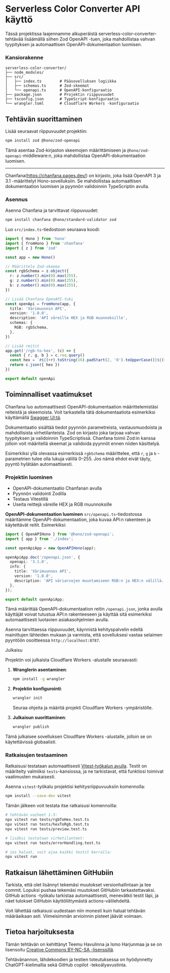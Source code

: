 # Serverless Color Converter API käyttö

Tässä projektissa laajennamme alkuperäistä serverless-color-converter-tehtävää lisäämällä siihen Zod OpenAPI -tuen, joka mahdollistaa vahvan tyypityksen ja automaattisen OpenAPI-dokumentaation luomisen.

### Kansiorakenne

```
serverless-color-converter/
├── node_modules/
├── src/
│   ├── index.ts        # Pääsovelluksen logiikka
│   ├── schemas.ts      # Zod-skeemat
│   └── openapi.ts      # OpenAPI-konfiguraatio
├── package.json        # Projektin riippuvuudet
├── tsconfig.json       # TypeScript-konfiguraatio
└── wrangler.toml       # Cloudflare Workers -konfiguraatio
```


## Tehtävän suorittaminen

Lisää seuraavat riippuvuudet projektiin:

   ```bash
   npm install zod @hono/zod-openapi
   ```

   Tämä asentaa Zod-kirjaston skeemojen määrittämiseen ja `@hono/zod-openapi`-middleware:n, joka mahdollistaa OpenAPI-dokumentaation luomisen.

---

Chanfana(https://chanfana.pages.dev/) on kirjasto, joka lisää OpenAPI 3 ja 3.1 -määrittelyt Hono-sovelluksiin. Se mahdollistaa automaattisen dokumentaation luomisen ja pyynnön validoinnin TypeScriptin avulla.

### Asennus

Asenna Chanfana ja tarvittavat riippuvuudet:

```bash
npm install chanfana @hono/standard-validator zod
```
Luo `src/index.ts`-tiedostoon seuraava koodi:

```typescript
import { Hono } from 'hono'
import { fromHono } from 'chanfana'
import { z } from 'zod'

const app = new Hono()

// Määrittele Zod-skeema
const rgbSchema = z.object({
  r: z.number().min(0).max(255),
  g: z.number().min(0).max(255),
  b: z.number().min(0).max(255),
})

// Lisää Chanfana OpenAPI-tuki
const openApi = fromHono(app, {
  title: 'Värimuunnin API',
  version: '1.0.0',
  description: 'API väreille HEX ja RGB muunnoksille',
  schemas: {
    RGB: rgbSchema,
  },
})

// Lisää reitit
app.get('/rgb-to-hex', (c) => {
  const { r, g, b } = c.req.query()
  const hex = `#${(+r).toString(16).padStart(2, '0').toUpperCase()}${(+g).toString(16).padStart(2, '0').toUpperCase()}${(+b).toString(16).padStart(2, '0').toUpperCase()}`
  return c.json({ hex })
})

export default openApi
```

## Toiminnalliset vaatimukset

Chanfana luo automaattisesti OpenAPI-dokumentaation määrittelemistäsi reiteistä ja skeemoista. Voit tarkastella tätä dokumentaatiota esimerkiksi käyttämällä [Swagger UI:tä](https://swagger.io/tools/swagger-ui/).

Dokumentaatio sisältää tiedot pyynnön parametreista, vastausmuodoista ja mahdollisista virhetilanteista.
Zod on kirjasto joka tarjoaa vahvan tyypityksen ja validoinnin TypeScriptissä. Chanfana toimii Zod:in kanssa jolloin voit määritellä skeemat ja validoida pyynnöt ennen niiden käsittelyä.

Esimerkiksi yllä olevassa esimerkissä `rgbSchema` määrittelee, että `r`, `g` ja `b` -parametrien tulee olla lukuja välillä 0–255. Jos nämä ehdot eivät täyty, pyyntö hylätään automaattisesti.

### Projektin luominen

* OpenAPI-dokumentaatio Chanfanan avulla
* Pyynnön validointi Zodilla
* Testaus Vitestillä
* Useita reittejä väreille HEX ja RGB muunnoksille

**OpenAPI-dokumentaation luominen**
`src/openapi.ts`-tiedostossa määritämme OpenAPI-dokumentaation, joka kuvaa API:n rakenteen ja käytettävät reitit. Esimerkiksi:

```typescript
import { OpenAPIHono } from '@hono/zod-openapi';
import { app } from './index';

const openApiApp = new OpenAPIHono(app);

openApiApp.doc('/openapi.json', {
  openapi: '3.1.0',
  info: {
    title: 'Värimuunnos API',
    version: '1.0.0',
    description: 'API väriarvojen muuntamiseen RGB:n ja HEX:n välillä.',
  },
});

export default openApiApp;
```

Tämä määrittää OpenAPI-dokumentaation reitin `/openapi.json`, jonka avulla käyttäjät voivat tutustua API:n rakenteeseen ja käyttää sitä esimerkiksi automaattisesti luotavien asiakasohjelmien avulla.

Asenna tarvittaessa riippuvuudet, käynnistä kehityspalvelin edellä mainittujen lähteiden mukaan ja varmista, että sovelluksesi vastaa selaimen pyyntöön osoitteessa `http://localhost:8787`.


Julkaisu

Projektin voi julkaista Cloudflare Workers -alustalle seuraavasti:

1. **Wranglerin asentaminen**:

   ```bash
   npm install -g wrangler
   ```

2. **Projektin konfigurointi**:

   ```bash
   wrangler init
   ```

   Seuraa ohjeita ja määritä projekti Cloudflare Workers -ympäristölle.

3. **Julkaisun suorittaminen**:

   ```bash
   wrangler publish
   ```

Tämä julkaisee sovelluksen Cloudflare Workers -alustalle, jolloin se on käytettävissä globaalisti.

### Ratkaisujen testaaminen

Ratkaisusi testataan automaattisesti [Vitest-työkalun avulla](https://vitest.dev/). Testit on määritelty valmiiksi `tests`-kansiossa, ja ne tarkistavat, että funktiosi toimivat vaatimusten mukaisesti.

Asenna `vitest`-työkalu projektisi kehitysriippuvuuksiin komennolla:

```bash
npm install --save-dev vitest
```

Tämän jälkeen voit testata itse ratkaisusi komennoilla:

```bash
# tehtävän vaiheet 1-3:
npx vitest run tests/rgbToHex.test.ts
npx vitest run tests/hexToRgb.test.ts
npx vitest run tests/preview.test.ts

# lisäksi testataan virhetilanteet:
npx vitest run tests/errorHandling.test.ts

# jos haluat, voit ajaa kaikki testit kerralla:
npx vitest run
```

## Ratkaisun lähettäminen GitHubiin

Tarkista, että olet lisännyt tekemäsi muutokset versionhallintaan ja tee commit. Lopuksi pushaa tekemäsi muutokset GitHubiin tarkastettavaksi. GitHub actions -työkalu tarkistaa automaattisesti, menevätkö testit läpi, ja näet tulokset GitHubin käyttöliittymästä actions-välilehdeltä.

Voit lähettää ratkaisusi uudestaan niin monesti kuin haluat tehtävän määräaikaan asti. Viimeisimmän arvioinnin pisteet jäävät voimaan.


## Tietoa harjoituksesta

Tämän tehtävän on kehittänyt Teemu Havulinna ja Ismo Harjunmaa ja se on lisensoitu [Creative Commons BY-NC-SA -lisenssillä](https://creativecommons.org/licenses/by-nc-sa/4.0/).

Tehtävänannon, lähdekoodien ja testien toteutuksessa on hyödynnetty ChatGPT-kielimallia sekä GitHub copilot -tekoälyavustinta.
